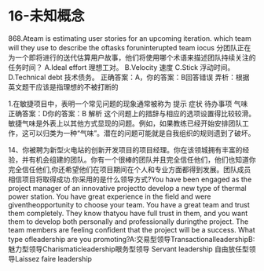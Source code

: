 # 16-未知概念

868.Ateam is estimating user stories for an upcoming iteration. which team will they use to describe the oftasks foruninterupted team iocus 分团队正在为一个即将进行的送代估算用户故事，他们将使用哪个术语来描述团队持续关注的任务时间？ A.Ideal effort 理想工对。 B.Velocity 速度 C.Stick 浮动时间。 D.Technical debt 技术债务。 正确答案：A，你的答案：B回答错误 弄析：根据英文题干应该是指理想的不被打断的

1.在敏捷项目中，表明一个常见问题的现象通常被称为 提示 症状 待办事项 气味 正确答案：D你的答案：B 解析 这个问题上的措辞与相应的选项设置得比较较滑。敏捷气味是外表上以其他方式显现的问题。例如，如果教练已经开始安排团队工作，这可以归类为一种“气味”。潜在的问题可能就是自我组织的规则遗到了破坏。

14、你被聘为新型火电站的创新开发项目的项目经理。你在该领城拥有丰富的经验，并有机会组建的团队。你有一个很棒的团队并且完全信任他们，他们也知道你完全信任他们,你还希望他们在项目期间在个人和专业方面都得到发展。团队成员相信项目将取得成功.你采用的是什么领导方式?You have been engaged as the project manager of an innovative projectto develop a new type of thermal power station. You have great experience in the field and were giventheopportunity to choose your team. You have a great team and trust them completely. They know thatyou have full trust in them, and you want them to develop both personally and professionally duringthe project. The team members are feeling confident that the project will be a success. What type ofleadership are you promoting?A:交易型领导TransactionalleadershipB:魅力型领导Charismaticleadership眼务型领导 Servant leadership 自由放任型领导Laissez faire leadership
